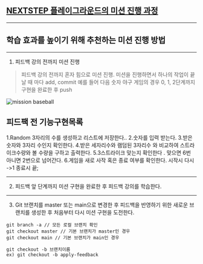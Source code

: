 ## [NEXTSTEP 플레이그라운드의 미션 진행 과정](https://github.com/next-step/nextstep-docs/blob/master/playground/README.md)

---
## 학습 효과를 높이기 위해 추천하는 미션 진행 방법

---
1. 피드백 강의 전까지 미션 진행 
> 피드백 강의 전까지 혼자 힘으로 미션 진행. 미션을 진행하면서 하나의 작업이 끝날 때 마다 add, commit
> 예를 들어 다음 숫자 야구 게임의 경우 0, 1, 2단계까지 구현을 완료한 후 push

![mission baseball](https://raw.githubusercontent.com/next-step/nextstep-docs/master/playground/images/mission_baseball.png)

## 피드팩 전 기능구현목록
1.Random 3자리의 수를 생성하고 리스트에 저장한다..
2.숫자를 입력 받는다.
3.받은 숫자와 3자리 수인지 확인한다.
4.받은 세자리수와 램덤된 3자리수 와 비교하여 스트라이크수량와 볼 수량을 구하고 출력한다.
5.3스트라이크 맞는지 확인한다 . 맞으면 6번 아니면 2번으로 넘어간다.
6.게임을 새로 사작 혹은 종료 여부를 확인한다. 시작시 다시 ->1  종료시 끝; 

---
2. 피드백 앞 단계까지 미션 구현을 완료한 후 피드백 강의를 학습한다.

---
3. Git 브랜치를 master 또는 main으로 변경한 후 피드백을 반영하기 위한 새로운 브랜치를 생성한 후 처음부터 다시 미션 구현을 도전한다.

```
git branch -a // 모든 로컬 브랜치 확인
git checkout master // 기본 브랜치가 master인 경우
git checkout main // 기본 브랜치가 main인 경우

git checkout -b 브랜치이름
ex) git checkout -b apply-feedback
```
